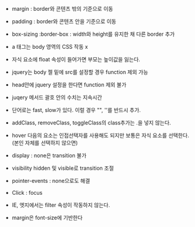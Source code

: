 * margin : border와 콘텐츠 밖의 기준으로 이동

* padding : border와 콘텐츠 안을 기준으로 이동

* box-sizing :border-box : width와 height를 유지한 채 다른 border 추가

* a 태그는 body 영역의 CSS 작동 x

* 자식 요소에 float 속성이 들어가면 부모는 높이값을 잃는다.

* jquery는 body 젤 밑에 src를 설정할 경우 function 제외 가능

* head안에 jquery 설정을 한다면 function 제외 불가

* juqery 메서드 괄호 안의 수치는 지속시간

* 단어로는 fast, slow가 있다. 이럴 경우 "", ''를 반드시 추가.

* addClass, removeClass, toggleClass의 class추가는 .을 넣지 않는다.

* hover 다음의 요소는 인접선택자를 사용해도 되지만 보통은 자식 요소를 선택한다. (본인 자체를 선택하지 않으면)

* display : none은 transition 불가

* visibility hidden 및 visible로 transition 조절

* pointer-events : none으로도 해결 

* Click : focus

* IE, 엣지에서는 filter 속성이 작동하지 않는다.

* margin은 font-size에 기반한다
